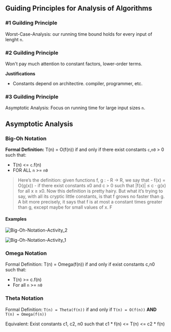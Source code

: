 


## Guiding Principles for Analysis of Algorithms

### #1 Guilding Principle
Worst-Case-Analysis: our running time bound holds for every input of lenght `n`.

### #2 Guilding Principle
Won't pay much attention to constant factors, lower-order terms.

**Justifications**
- Constants depend on architectire. compiler, programmer, etc.

### #3 Guilding Principle
Asymptotic Analysis: Focus on running time for large input sizes `n`.

## Asymptotic Analysis
### Big-Oh Notation  

**Formal Definition:** T(n) = O(f(n)) if and only if there exist constants `c`,`n0` > 0 such that:
- T(n) <= `c`.f(n)
- FOR ALL `n` >= `n0`

> Here’s the definition: given functions f, g :
\- R → R, we say that
\- f(x) = O(g(x))
\- if there exist constants x0 and c > 0 such that |f(x)| ≤ c · g(x) for all x ≥ x0. Now this
definition is pretty hairy. But what it’s trying to say, with all its cryptic little constants,
is that f grows no faster than g. A bit more precisely, it says that f is at most a constant
times greater than g, except maybe for small values of x. F

#### Examples
![Big-Oh-Notation-Activity_2](https://github.com/AugustoCalado/Data-Structures-And-Algorithms/blob/master/Stanford-Algorithms-Specialization/DivideConquer-Sorting-Searching-Randomized-Algorithms/resources/Big-Oh-Notation-Activity_2.jpg)

![Big-Oh-Notation-Activity_1](https://github.com/AugustoCalado/Data-Structures-And-Algorithms/blob/master/Stanford-Algorithms-Specialization/DivideConquer-Sorting-Searching-Randomized-Algorithms/resources/Big-Oh-Notation-Activity_1.jpg)

### Omega Notation
Formal Definition: T(n) = Omega(f(n)) if and only if exist constants c,n0 such that:
- T(n) >= c.f(n)   
- For all  `n` >= `n0`

### Theta Notation
Formal Definition: `T(n) = Theta(f(n))` if and only if `T(n) = O(f(n))` **AND** `T(n) = Omega(f(n))`

Equivalent: Exist constants c1, c2, n0 such that c1 * f(n) <= T(n) <= c2 * f(n)
